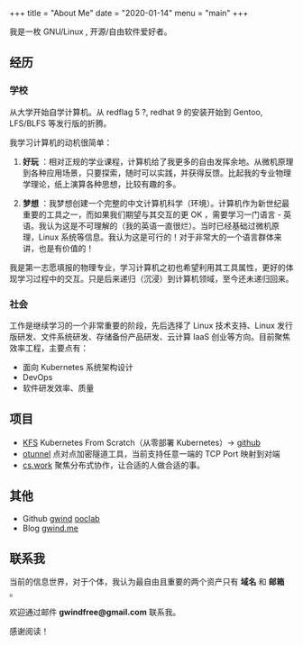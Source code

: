 +++
title = "About Me"
date = "2020-01-14"
menu = "main"
+++

我是一枚 GNU/Linux , 开源/自由软件爱好者。

## 经历

### 学校

从大学开始自学计算机。从 redflag 5 ?, redhat 9 的安装开始到 Gentoo, LFS/BLFS 等发行版的折腾。

我学习计算机的动机很简单：

1. **好玩** ：相对正规的学业课程，计算机给了我更多的自由发挥余地。从微机原理到各种应用场景，只要探索，随时可以实践，并获得反馈。比起我的专业物理学理论，纸上演算各种思想，比较有趣的多。

2. **梦想** ：我梦想创建一个完整的中文计算机科学（环境）。计算机作为新世纪最重要的工具之一，而如果我们期望与其交互的更 OK ，需要学习一门语言 - 英语。我认为这是不可理解的（我的英语一直很烂）。当时已经基础过微机原理，Linux 系统等信息。我认为这是可行的！对于非常大的一个语言群体来讲，也是有价值的！

我是第一志愿填报的物理专业，学习计算机之初也希望利用其工具属性，更好的体现学习过程中的交互。只是后来递归（沉浸）到计算机领域，至今还未递归回来。

### 社会

工作是继续学习的一个非常重要的阶段，先后选择了 Linux 技术支持、Linux 发行版研发、文件系统研发、存储备份产品研发、云计算 IaaS 创业等方向。目前聚焦效率工程，主要点有：

- 面向 Kubernetes 系统架构设计
- DevOps
- 软件研发效率、质量

## 项目

- [KFS](https://kfs.ooclab.com/) Kubernetes From Scratch（从零部署 Kubernetes）-> [github](https://github.com/ooclab/kfs)
- [otunnel](https://github.com/ooclab/otunnel) 点对点加密隧道工具，当前支持任意一端的 TCP Port 映射到对端
- [cs.work](https://cs.work/) 聚焦分布式协作，让合适的人做合适的事。

## 其他

- Github [gwind](https://github.com/gwind) [ooclab](https://github.com/ooclab)
- Blog [gwind.me](https://gwind.me/)

## 联系我

当前的信息世界，对于个体，我认为最自由且重要的两个资产只有 **域名** 和 **邮箱** 。

欢迎通过邮件 __gwindfree@gmail.com__ 联系我。

感谢阅读！
